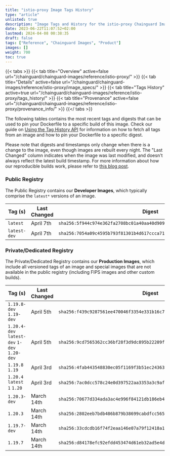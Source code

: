 ```yaml
---
title: "istio-proxy Image Tags History"
type: "article"
unlisted: true
description: "Image Tags and History for the istio-proxy Chainguard Image"
date: 2023-06-22T11:07:52+02:00
lastmod: 2024-04-08 00:38:35
draft: false
tags: ["Reference", "Chainguard Images", "Product"]
images: []
weight: 700
toc: true
---
```


{{< tabs >}}
{{< tab title="Overview" active=false url="/chainguard/chainguard-images/reference/istio-proxy/" >}}
{{< tab title="Details" active=false url="/chainguard/chainguard-images/reference/istio-proxy/image_specs/" >}}
{{< tab title="Tags History" active=true url="/chainguard/chainguard-images/reference/istio-proxy/tags_history/" >}}
{{< tab title="Provenance" active=false url="/chainguard/chainguard-images/reference/istio-proxy/provenance_info/" >}}
{{</ tabs >}}

The following tables contains the most recent tags and digests that can be used to pin your Dockerfile to a specific build of this image. Check our guide on [Using the Tag History API](/chainguard/chainguard-images/using-the-tag-history-api/) for information on how to fetch all tags from an image and how to pin your Dockerfile to a specific digest.

Please note that digests and timestamps only change when there is a change to the image, even though images are rebuilt every night. The "Last Changed" column indicates when the image was last modified, and doesn't always reflect the latest build timestamp. For more information about how our reproducible builds work, please refer to [this blog post](https://www.chainguard.dev/unchained/reproducing-chainguards-reproducible-image-builds).

### Public Registry
The Public Registry contains our **Developer Images**, which typically comprise the `latest*` versions of an image.

| Tag (s)       | Last Changed | Digest                                                                    |
|---------------|--------------|---------------------------------------------------------------------------|
|  `latest`     | April 7th    | `sha256:5f944c974e362fa2708bc01a40aa40d909327a670c16dba2b87e8f494c61d740` |
|  `latest-dev` | April 7th    | `sha256:7054a09c4595b793f81301b4d617ccca714ecf394ba0254bd7401938d75563ce` |


### Private/Dedicated Registry
The Private/Dedicated Registry contains our **Production Images**, which include all versioned tags of an image and special images that are not available in the public registry (including FIPS images and other custom builds).

| Tag (s)                                       | Last Changed | Digest                                                                    |
|-----------------------------------------------|--------------|---------------------------------------------------------------------------|
|  `1.19.8-dev` `1.19-dev`                      | April 5th    | `sha256:f439c9287561ee470046f3354e331b16c7ed47951f81f5cd12cd818c1f270905` |
|  `1.20.4-dev` `latest-dev` `1-dev` `1.20-dev` | April 5th    | `sha256:9cd7565362cc36bf28f3d9dc895b22209fb2bc5499b1e999369d59b254b3e5e8` |
|  `1.19.8` `1.19`                              | April 3rd    | `sha256:4fab443548830ec05f1169f3b51ec24363aebc548adef943fb988883e94f9cf9` |
|  `1.20.4` `latest` `1` `1.20`                 | April 3rd    | `sha256:7ac0dcc578c24e0d397522aa3353a3c9afe618fa7e390f8171db100ceef8b740` |
|  `1.20.3-dev`                                 | March 14th   | `sha256:70677d334ada3ac4e996f84121db186eb409b0b85899bc77e2108164ba216335` |
|  `1.20.3`                                     | March 14th   | `sha256:2802eeb7bdb486b879b38699cabdfcc565c0f496f3aca1531ef56e9264dfc742` |
|  `1.19.7-dev`                                 | March 14th   | `sha256:33cdcdb16f74f2eaa146e07a79f12418a1969ac51abbc6b48eec1d32949222cb` |
|  `1.19.7`                                     | March 14th   | `sha256:d84178efc92efdd453474d61eb32ad5e4dc1e3163c825baba7bc09fa1f785d57` |

